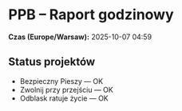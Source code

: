 # PPB – Raport godzinowy
**Czas (Europe/Warsaw):** 2025-10-07 04:59

## Status projektów
- Bezpieczny Pieszy — OK
- Zwolnij przy przejściu — OK
- Odblask ratuje życie — OK

